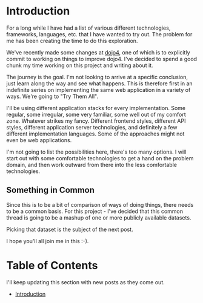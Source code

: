 # Introduction

For a long while I have had a list of various different technologies, frameworks, languages, etc. that I have wanted to try out. The problem for me has been creating the time to do this exploration.

We've recently made some changes at [dojo4](https://dojo4.com), one of which is to explicitly commit to working on things to improve dojo4. I've decided to spend a good chunk my time working on this project and writing about it.

The journey is the goal. I'm not looking to arrive at a specific conclusion, just learn along the way and see what happens. This is therefore first in an indefinite series on implementing the same web application in a variety of ways. We're going to "Try Them All".

I'll be using different application stacks for every implementation. Some regular, some irregular, some very familiar, some well out of my comfort zone. Whatever strikes my fancy. Different frontend styles, different API styles, different application server technologies, and definitely a few different implementation languages. Some of the approaches might not even be web applications.

I'm not going to list the possibilities here, there's too many options. I will start out with some comfortable technologies to get a hand on the problem domain, and then work outward from there into the less comfortable technologies.

## Something in Common

Since this is to be a bit of comparison of ways of doing things, there needs to be a common basis. For this project - I've decided that this common thread is going to be a mashup of one or more publicly available datasets.

Picking that dataset is the subject of the next post.

I hope you'll all join me in this :-).

# Table of Contents

I'll keep updating this section with new posts as they come out.

* [Introduction](https://dojo4.com/blog/try-them-all-introduction)

